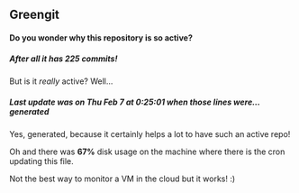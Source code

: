 ## Greengit

#### Do you wonder why this repository is so active?

##### After all it has 225 commits!

But is it *really* active? Well...

##### Last update was on Thu Feb 7 at 0:25:01 when those lines were... generated

Yes, generated, because it certainly helps a lot to have such an active repo!

Oh and there was **67%** disk usage on the machine
where there is the cron updating this file.

Not the best way to monitor a VM in the cloud but it works! :)
